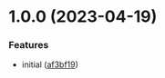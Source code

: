 # 1.0.0 (2023-04-19)


### Features

* initial ([af3bf19](https://github.com/morintd/automaton-core/commit/af3bf196632fd1d29ef5f7406130cbec13f0dbc0))
